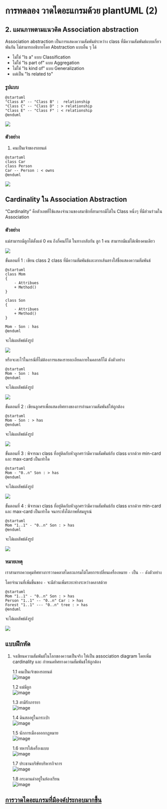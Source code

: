 # การทดลอง วาดไดอะแกรมด้วย plantUML (2)


## 2. แผนภาพตามแนวคิด Association abstraction

Association abstraction เป็นการแสดงความสัมพันธ์ระหว่าง class ที่มีความสัมพันธ์แบบเกี่ยวพันกัน ไม่สามารถอธิบายโดย Abstraction แบบอื่น ๆ ได้
- ไม่ใช่ "Is a" แบบ Classification
- ไม่ใช่ "Is part of" แบบ Aggregation
- ไม่ใช่ "Is kind of" แบบ Generalization
- แต่เป็น "Is related to"  


### รูปแบบ
``` plantuml
@startuml
"Class A" -- "Class B" :  relationship
"Class C" -- "Class D" : > relationship
"Class E" -- "Class F" : < relationship
@enduml
```

![](./Lab/Pictures/pict-04.png)


### ตัวอย่าง

1. คนเป็นเจ้าของรถยนต์

``` plantuml
@startuml
class Car
class Person
Car -- Person : < owns
@enduml
```

![](./Lab/Pictures/pict-05.png)


## Cardinality ใน Association Abstraction

“Cardinality”  คือตัวเลขที่ใช้แสดงจำนวนของสมาชิกที่สามารถมีได้ใน Class หนึ่งๆ ที่มีส่วนร่วมใน Association

### ตัวอย่าง 
แม่สามารถมีลูกได้ตั้งแต่ 0 คน ถึงกี่คนก็ได้ ในทางกลับกัน ลูก 1 คน สามารถมีแม่ได้เพียงคนเดียว

![](./Lab/Pictures/pict-06.png)


ขั้นตอนที่ 1 : เขียน class 2 class ที่มีความสัมพันธ์และลากเส้นตรงใส่ชื่อแสดงความสัมพันธ์

``` plantuml
@startuml
class Mom
{
    - Attribues
    + Method()
}

class Son
{
    - Attribues
    + Method()
}

Mom - Son : has
@enduml
``` 
จะได้ผลลัพธ์ดังรูป

![](./Lab/Pictures/pict-07.png)

หรือจะละไว้ในกรณีที่ไม่ต้องการแสดงรายละเอียดภายในคลาสก็ได้ ดังตัวอย่าง

``` plantuml
@startuml
Mom - Son : has
@enduml
```

จะได้ผลลัพธ์ดังรูป

![](./Lab/Pictures/pict-08.png)

ขั้นตอนที่ 2 : เขียนลูกศรเพื่อแสดงทิศทางของการอ่านความสัมพันธ์ให้ถูกต้อง

``` plantuml
@startuml
Mom - Son : > has
@enduml
```

จะได้ผลลัพธ์ดังรูป

![](./Lab/Pictures/pict-09.png)


ขั้นตอนที่ 3 : พิจารณา class ที่อยู่ติดกับหัวลูกศรว่ามีความสัมพันธ์กับ class แรกด้วย min-card และ max-card เป็นเท่าใด

``` plantuml
@startuml
Mom - "0..n" Son : > has
@enduml
```

จะได้ผลลัพธ์ดังรูป

![](./Lab/Pictures/pict-10.png)


ขั้นตอนที่ 4 : พิจารณา class ที่อยู่ติดกับหัวลูกศรว่ามีความสัมพันธ์กับ class แรกด้วย min-card และ max-card เป็นเท่าใด จนกระทั่งได้ภาพที่สมบูรณ์

``` plantuml
@startuml
Mom "1..1" - "0..n" Son : > has
@enduml
```

จะได้ผลลัพธ์ดังรูป

![](./Lab/Pictures/pict-11.png)
 

### หมายเหตุ

เราสามารถควบคุมทิศทางการวาดคลาสไดอะแกรมได้โดยการเปลี่ยนเครื่องหมาย `-` เป็น `--` ดังตัวอย่าง

โดยจำนวนที่เพิ่มขึ้นของ `-` จะมีส่วนเพิ่มระยะห่างระหว่างคลาสด้วย 


``` plantuml
@startuml
Mom "1..1" - "0..n" Son : > has
Person "1..1" -- "0..n" Car : > has
Forest "1..1" --- "0..n" tree : > has
@enduml
```

จะได้ผลลัพธ์ดังรูป

![](./Lab/Pictures/pict-12.png)




##  แบบฝึกหัด

1. จงเขียนความสัมพันธ์ในโลกของความเป็นจริง ให้เป็น association diagram โดยเพิ่ม cardinality และ กำหนดทิศทางความสัมพันธ์ให้ถูกต้อง

   1.1 คนเป็นเจ้าของรถยนต์<br>
   ![image](https://user-images.githubusercontent.com/115066405/221636051-e732b2ab-bb21-4893-b51e-e90cea9a14dd.png)

   
   1.2 แม่มีลูก<br>
   ![image](https://user-images.githubusercontent.com/115066405/221636281-2b01b2b5-f054-4402-86bd-61cb9f2dc69d.png)

   
   1.3 สามีรักภรรยา<br>
   ![image](https://user-images.githubusercontent.com/115066405/221636388-416f2d3a-32ce-46da-ad81-eb6674e1fbf6.png)

   
   1.4 ดินสออยู่ในกระเป๋า<br>
   ![image](https://user-images.githubusercontent.com/115066405/221636492-483b2325-3326-4dbc-bc97-cffcb48298a7.png)

   
   1.5 นักการเมืองออกกฎหมาย<br>
   ![image](https://user-images.githubusercontent.com/115066405/221636580-d11db63f-19e7-40dd-9428-52a90aee8126.png)

   
   1.6 ทหารใส่เครื่องแบบ<br>
   ![image](https://user-images.githubusercontent.com/115066405/221636708-f6f4af1e-f702-4a42-acbf-e68144f0de0d.png)

   
   1.7 ประธานบริษัทบริหารกิจการ<br>
   ![image](https://user-images.githubusercontent.com/115066405/221636806-cea4c1ef-52a3-4ee6-b6d7-c3d9951dd192.png)

   
   1.8 กระดานดำอยู่ในห้องเรียน<br>
   ![image](https://user-images.githubusercontent.com/115066405/221636938-8dc8007f-5cb7-4ed2-a2ff-591d63241bad.png)



## [การวาดไดอะแกรมที่มีองค์ประกอบมากขึ้น](./Week04-lab-part-03.md)

